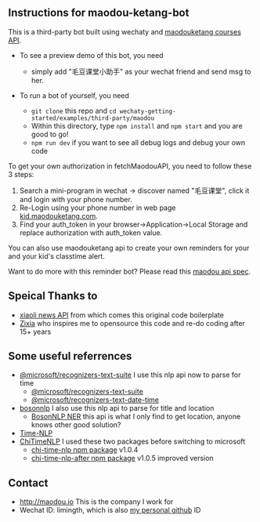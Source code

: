 ## Instructions for maodou-ketang-bot

This is a third-party bot built using wechaty and [maodouketang courses API](https://api.maodouketang.com).

* To see a preview demo of this bot, you need
  - simply add "毛豆课堂小助手" as your wechat friend and send msg to her.

* To run a bot of yourself, you need
  -  ```git clone``` this repo and ```cd wechaty-getting-started/examples/third-party/maodou```
  - Within this directory, type ```npm install``` and ```npm start``` and you are good to go!
  - ```npm run dev``` if you want to see all debug logs and debug your own code

To get your own authorization in fetchMaodouAPI, you need to follow these 3 steps:
1. Search a mini-program in wechat -> discover named "毛豆课堂", click it and login with your phone number.
2. Re-Login using your phone number in web page [kid.maodouketang.com](https://kid.maodouketang.com).
3. Find your auth_token in your browser->Application->Local Storage and replace authorization with auth_token value.

You can also use maodouketang api to create your own reminders for your and your kid's classtime alert.

Want to do more with this reminder bot? Please read this [maodou api spec](https://maodoukidclass.docs.apiary.io/).

## Speical Thanks to
* [xiaoli news API](https://xiaoli.ai) from which comes this original code boilerplate
* [Zixia](https://zixia.net) who inspires me to opensource this code and re-do coding after 15+ years

## Some useful referrences
* [@microsoft/recognizers-text-suite](https://github.com/microsoft/Recognizers-Text) I use this nlp api now to parse for time
  - [@microsoft/recognizers-text-suite](https://www.npmjs.com/package/@microsoft/recognizers-text-suite)
  - [@microsoft/recognizers-text-date-time](https://www.npmjs.com/package/@microsoft/recognizers-text-date-time)
* [bosonnlp](https://bosonnlp.com) I also use this nlp api to parse for title and location
  - [BosonNLP NER](http://docs.bosonnlp.com/ner.html)  this api is what I only find to get location, anyone knows other good solution?
* [Time-NLP](https://github.com/shinyke/Time-NLP)
* [ChiTimeNLP](https://github.com/JohnnieFucker/ChiTimeNLP) I used these two packages before switching to microsoft
  - [chi-time-nlp npm package](https://www.npmjs.com/package/chi-time-nlp) v1.0.4
  - [chi-time-nlp-after npm package](https://www.npmjs.com/package/chi-time-nlp-after) v1.0.5 improved version

## Contact
* http://maodou.io This is the company I work for
* Wechat ID: limingth, which is also [my personal github](https://github.com/limingth) ID